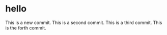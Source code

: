 # hello

This is a new commit.
This is a second commit.
This is a third commit.
This is the forth commit.
